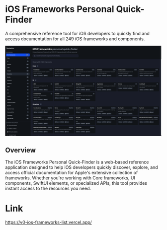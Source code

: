 # iOS Frameworks Personal Quick-Finder

A comprehensive reference tool for iOS developers to quickly find and access documentation for all 249 iOS frameworks and components.

![iOS Frameworks Quick-Finder Screenshot](./public/screenshot.png)

## Overview

The iOS Frameworks Personal Quick-Finder is a web-based reference application designed to help iOS developers quickly discover, explore, and access official documentation for Apple's extensive collection of frameworks. Whether you're working with Core frameworks, UI components, SwiftUI elements, or specialized APIs, this tool provides instant access to the resources you need.

# Link 

https://v0-ios-frameworks-list.vercel.app/




